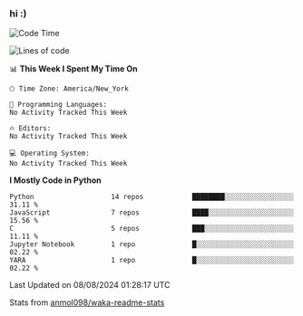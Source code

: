 ### hi :)

<!--START_SECTION:waka-->
![Code Time](http://img.shields.io/badge/Code%20Time-971%20hrs%2010%20mins-blue)

![Lines of code](https://img.shields.io/badge/From%20Hello%20World%20I%27ve%20Written-3.5%20million%20lines%20of%20code-blue)

📊 **This Week I Spent My Time On** 

```text
🕑︎ Time Zone: America/New_York

💬 Programming Languages: 
No Activity Tracked This Week

🔥 Editors: 
No Activity Tracked This Week

💻 Operating System: 
No Activity Tracked This Week
```

**I Mostly Code in Python** 

```text
Python                   14 repos            ████████░░░░░░░░░░░░░░░░░   31.11 % 
JavaScript               7 repos             ████░░░░░░░░░░░░░░░░░░░░░   15.56 % 
C                        5 repos             ███░░░░░░░░░░░░░░░░░░░░░░   11.11 % 
Jupyter Notebook         1 repo              █░░░░░░░░░░░░░░░░░░░░░░░░   02.22 % 
YARA                     1 repo              █░░░░░░░░░░░░░░░░░░░░░░░░   02.22 % 
```




 Last Updated on 08/08/2024 01:28:17 UTC
<!--END_SECTION:waka-->

Stats from [anmol098/waka-readme-stats](https://github.com/anmol098/waka-readme-stats)